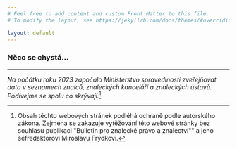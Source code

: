 ```yaml
---
# Feel free to add content and custom Front Matter to this file.
# To modify the layout, see https://jekyllrb.com/docs/themes/#overriding-theme-defaults

layout: default
---
```

### Něco se chystá...
---
*Na počátku roku 2023 započalo Ministerstvo spravedlnosti zveřejňovat data v seznamech znalců, znaleckých kanceláří a znaleckých ústavů. Podívejme se spolu co skrývají.*[^1]	

[^1]: Obsah těchto webových stránek podléhá ochraně podle autorského zákona. Zejména se zakazuje vytěžování této webové stránky bez souhlasu publikaci "Bulletin pro znalecké právo a znalectví"" a jeho šéfredaktorovi Miroslavu Frýdkovi. 